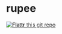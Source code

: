 rupee
=====

[![Flattr this git repo](http://api.flattr.com/button/flattr-badge-large.png)](https://flattr.com/submit/auto?user_id=brymck&url=https://github.com/brymck/rupee&title=rupee&language=en_GB&tags=github&category=software)
